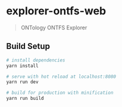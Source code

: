 # explorer-ontfs-web

> ONTology ONTFS Explorer

## Build Setup

```bash
# install dependencies
yarn install

# serve with hot reload at localhost:8080
yarn run dev

# build for production with minification
yarn run build
```
